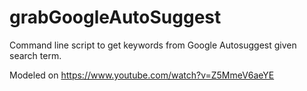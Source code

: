 grabGoogleAutoSuggest
=====================

Command line script to get keywords from Google Autosuggest given search term.

Modeled on https://www.youtube.com/watch?v=Z5MmeV6aeYE
